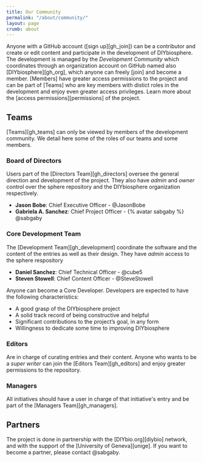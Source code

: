 ```yaml
---
title: Our Community
permalink: "/about/community/"
layout: page
crumb: about
---
```


Anyone with a GitHub account ([sign up][gh_join]) can be a contributor and create or edit content and participate in the development of DIYbiosphere. The development is managed by the _Development Community_ which coordinates through an organization account on GitHub named also [DIYbiosphere][gh_org], which anyone can freely [join] and become a member. [Members] have greater access permissions to the project and can be part of [Teams] who are key members with distict roles in the development and enjoy even greater access privileges. Learn more about the [access permissions][permissions] of the project.

## Teams
[Teams][gh_teams] can only be viewed by members of the development community. We detail here some of the roles of our teams and some members.

### Board of Directors
Users part of the [Directors Team][gh_directors] oversee the general direction and development of the project. They also have _admin_ and _owner_ control over the sphere repository and the DIYbiosphere organization respectively.

- **Jason Bobe**: Chief Executive Officer - @JasonBobe
- **Gabriela A. Sanchez**: Chief Project Officer - {% avatar sabgaby %} @sabgaby

### Core Development Team
The [Development Team][gh_development] coordinate the software and the content of the entries as well as their design. They have _admin_ access to the sphere respository

- **Daniel Sanchez**: Chief Technical Officer - @cube5
- **Steven Stowell**: Chief Content Officer - @SteveStowell

Anyone can become a Core Developer. Developers are expected to have the following characteristics:

- A good grasp of the DIYbiosphere project
- A solid track record of being constructive and helpful
- Significant contributions to the project’s goal, in any form
- Willingness to dedicate some time to improving DIYbiosphere

### Editors
Are in charge of curating entries and their content. Anyone who wants to be a _super writer_ can join the [Editors Team][gh_editors] and enjoy greater permissions to the repository.

### Managers
All initiatives should have a user in charge of that initiative's entry and be part of the [Managers Team][gh_managers].

## Partners
The project is done in partnership with the [DIYbio.org][diybio] network, and with the support of the [University of Geneva][unige]. If you want to become a partner, please contact @sabgaby.
